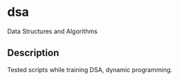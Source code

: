 # dsa
Data Structures and Algorithms

## Description
Tested scripts while training DSA,  dynamic programming.
